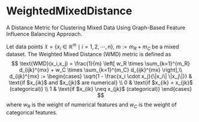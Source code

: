 # WeightedMixedDistance
A Distance Metric for Clustering Mixed Data Using Graph-Based Feature Influence Balancing Approach.

Let data points
$\mathfrak{X} = \{x_i \in \mathbb{R}^m \mid i=1,2,\cdots,n\}$, $m:=m_R + m_C$ be a mixed dataset. The Weighted Mixed Distance (WMD) metric is defined as
$$
\text{WMD}(x_i,x_j) = \frac{1}{m} \left[ w_R \times \sum_{k=1}^{m_R} d_{ijk}^{mx} + w_C \times \sum_{k=1}^{m_C} d_{ijk}^{mx} \right],\\
d_{ijk}^{mx} := 
\begin{cases}
\sqrt{1 - \frac{x_i \cdot x_j}{\|x_i\| \|x_j\|}} & \text{if $x_{ik}$ and $x_{jk}$ are numerical} \\
0 & \text{if $x_{ik} = x_{jk}$ (categorical)} \\
1 & \text{if $x_{ik} \neq x_{jk}$ (categorical)}
\end{cases}
$$
where $w_R$ is the weight of numerical features and $w_C$ is the weight of categorical features.